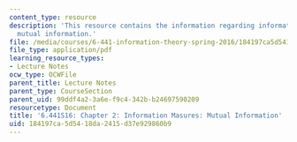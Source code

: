 ```yaml
---
content_type: resource
description: 'This resource contains the information regarding information measures:
  mutual information.'
file: /media/courses/6-441-information-theory-spring-2016/184197ca5d5418da2415d37e929860b9_MIT6_441S16_chapter_2.pdf
file_type: application/pdf
learning_resource_types:
- Lecture Notes
ocw_type: OCWFile
parent_title: Lecture Notes
parent_type: CourseSection
parent_uid: 99ddf4a2-3a6e-f9c4-342b-b24697590209
resourcetype: Document
title: '6.441S16: Chapter 2: Information Masures: Mutual Information'
uid: 184197ca-5d54-18da-2415-d37e929860b9
---
```

